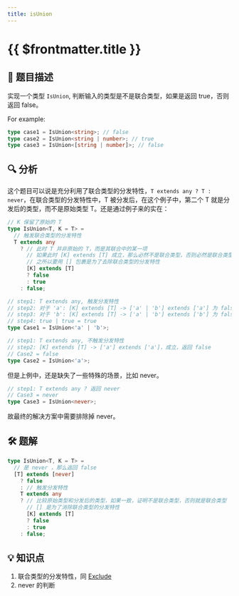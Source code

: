 ```yaml
---
title: isUnion
---
```


# {{ $frontmatter.title }}

## 🎯 题目描述

实现一个类型 `IsUnion`, 判断输入的类型是不是联合类型，如果是返回 true，否则返回 false。

For example:

```ts
type case1 = IsUnion<string>; // false
type case2 = IsUnion<string | number>; // true
type case3 = IsUnion<[string | number]>; // false
```

## 🔍 分析

这个题目可以说是充分利用了联合类型的分发特性，`T extends any ? T : never`，在联合类型的分发特性中，T 被分发后，在这个例子中，第二个 T 就是分发后的类型，而不是原始类型 T。还是通过例子来的实在：

```ts
// K 保留了原始的 T
type IsUnion<T, K = T> =
  // 触发联合类型的分发特性
  T extends any
    ? // 此时 T 并非原始的 T，而是其联合中的某一项
      // 如果此时 [K] extends [T] 成立，那么必然不是联合类型，否则必然是联合类型
      // 之所以要用 [] 包裹是为了去除联合类型的分发特性
      [K] extends [T]
      ? false
      : true
    : false;

// step1: T extends any, 触发分发特性
// step2: 对于 'a': [K] extends [T] -> ['a' | 'b'] extends ['a'] 为 false，此时返回 true
// step3: 对于 'b': [K] extends [T] -> ['a' | 'b'] extends ['b'] 为 false，此时返回 true
// step4: true | true = true
type Case1 = IsUnion<'a' | 'b'>;

// step1: T extends any, 不触发分发特性
// step2: [K] extends [T] -> ['a'] extends ['a']，成立，返回 false
// Case2 = false
type Case2 = IsUnion<'a'>;
```

但是上例中，还是缺失了一些特殊的场景，比如 never。

```ts
// step1: T extends any ? 返回 never
// Case3 = never
type Case3 = IsUnion<never>;
```

故最终的解决方案中需要排除掉 never。

## 🛠️ 题解

```ts
type IsUnion<T, K = T> =
  // 是 never ，那么返回 false
  [T] extends [never]
    ? false
    : // 触发分发特性
    T extends any
    ? // 比较原始类型和分发后的类型，如果一致，证明不是联合类型，否则就是联合类型
      // [] 是为了消除联合类型的分发特性
      [K] extends [T]
      ? false
      : true
    : false;
```

## 💡 知识点

1. 联合类型的分发特性，同 [Exclude](/easy/实现Exclude.md)
2. never 的判断